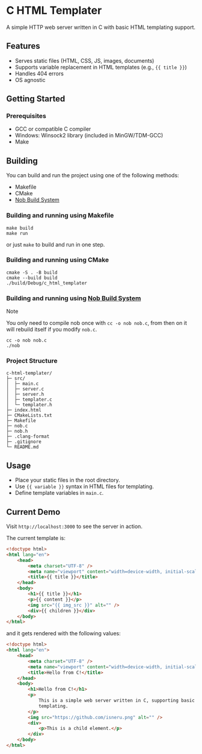 # C HTML Templater

A simple HTTP web server written in C with basic HTML templating support.

## Features

- Serves static files (HTML, CSS, JS, images, documents)
- Supports variable replacement in HTML templates (e.g., `{{ title }}`)
- Handles 404 errors
- OS agnostic

## Getting Started

### Prerequisites

- GCC or compatible C compiler
- Windows: Winsock2 library (included in MinGW/TDM-GCC)
- Make

## Building

You can build and run the project using one of the following methods:

- Makefile
- CMake
- [Nob Build System](https://github.com/tsoding/nob.h)

### Building and running using Makefile

```
make build
make run
```

or just `make` to build and run in one step.

### Building and running using CMake

```
cmake -S . -B build
cmake --build build
./build/Debug/c_html_templater
```

### Building and running using [Nob Build System](https://github.com/tsoding/nob.h)

> [!NOTE]  
> You only need to compile nob once with `cc -o nob nob.c`, from then on it will rebuild itself if you modify `nob.c`.

```
cc -o nob nob.c
./nob
```

### Project Structure

```
c-html-templater/
├─ src/
│  ├─ main.c
│  ├─ server.c
│  ├─ server.h
│  ├─ templater.c
│  └─ templater.h
├─ index.html
├─ CMakeLists.txt
├─ Makefile
├─ nob.c
├─ nob.h
├─ .clang-format
├─ .gitignore
└─ README.md
```

## Usage

- Place your static files in the root directory.
- Use `{{ variable }}` syntax in HTML files for templating.
- Define template variables in `main.c`.

## Current Demo

Visit `http://localhost:3000` to see the server in action.

The current template is:

```html
<!doctype html>
<html lang="en">
	<head>
		<meta charset="UTF-8" />
		<meta name="viewport" content="width=device-width, initial-scale=1.0" />
		<title>{{ title }}</title>
	</head>
	<body>
		<h1>{{ title }}</h1>
		<p>{{ content }}</p>
		<img src="{{ img_src }}" alt="" />
		<div>{{ children }}</div>
	</body>
</html>
```

and it gets rendered with the following values:

```html
<!doctype html>
<html lang="en">
	<head>
		<meta charset="UTF-8" />
		<meta name="viewport" content="width=device-width, initial-scale=1.0" />
		<title>Hello from C!</title>
	</head>
	<body>
		<h1>Hello from C!</h1>
		<p>
			This is a simple web server written in C, supporting basic HTML
			templating.
		</p>
		<img src="https://github.com/isneru.png" alt="" />
		<div>
			<p>This is a child element.</p>
		</div>
	</body>
</html>
```

